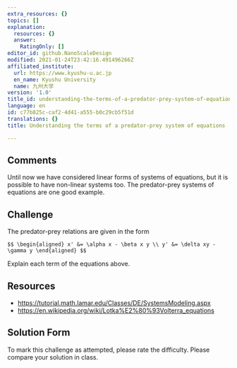 ```yaml
---
extra_resources: {}
topics: []
explanation:
  resources: {}
  answer:
    RatingOnly: []
editor_id: github.NanoScaleDesign
modified: 2021-01-24T23:42:16.491496266Z
affiliated_institute:
  url: https://www.kyushu-u.ac.jp
  en_name: Kyushu University
  name: 九州大学
version: '1.0'
title_id: understanding-the-terms-of-a-predator-prey-system-of-equations
language: en
id: c77b825c-caf2-4d41-a555-b0c29cb5f51d
translations: {}
title: Understanding the terms of a predator-prey system of equations

---
```


## Comments
Until now we have considered linear forms of systems of equations, but it is possible to have non-linear systems too. The predator-prey systems of equations are one good example.

## Challenge
The predator-prey relations are given in the form

`$$
\begin{aligned}
  x' &= \alpha x - \beta x y \\
  y' &= \delta xy - \gamma y
\end{aligned}
 $$`
 
Explain each term of the equations above.

## Resources
- https://tutorial.math.lamar.edu/Classes/DE/SystemsModeling.aspx
- https://en.wikipedia.org/wiki/Lotka%E2%80%93Volterra_equations

## Solution Form

To mark this challenge as attempted, please rate the difficulty.
Please compare your solution in class.